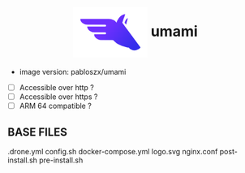 <h1 align="center">
  <picture>
    <img align="center" alt="Pegaz" src="./logo.svg" height="100">
  </picture>
  umami
</h1>

- image version: pabloszx/umami
- [ ] Accessible over http ?
- [ ] Accessible over https ?
- [ ] ARM 64 compatible ?

## BASE FILES

.drone.yml config.sh docker-compose.yml logo.svg nginx.conf post-install.sh pre-install.sh